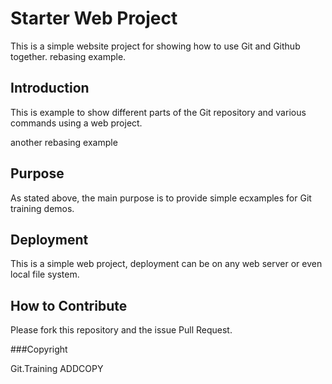 # Starter Web Project

This is a simple website project for showing how to use Git and Github together.
rebasing example.


## Introduction

This is example to show different parts of the Git repository and various commands using a web project.

another rebasing example

## Purpose

As stated above, the main purpose is to provide simple ecxamples for Git training demos.

## Deployment

This is a simple web project, deployment can be on any web server or even local file system.

## How to Contribute

Please fork this repository and the issue Pull Request.

###Copyright 

Git.Training
ADDCOPY

